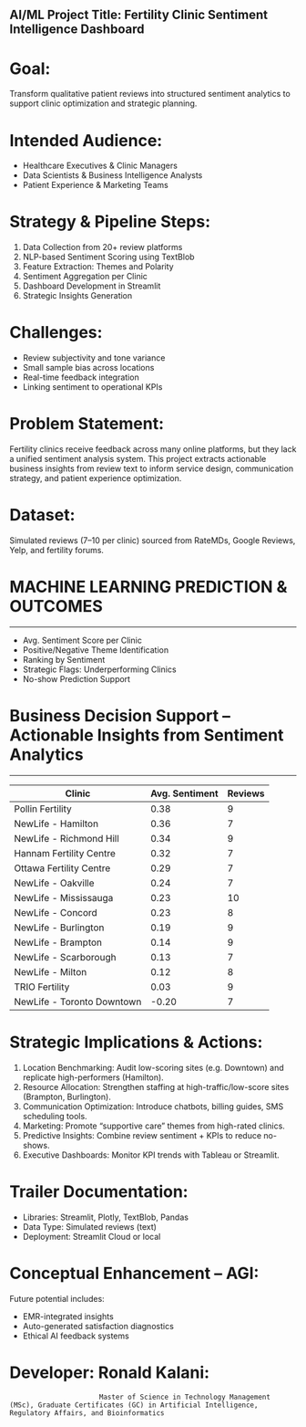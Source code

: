 ## AI/ML Project Title: Fertility Clinic Sentiment Intelligence Dashboard

# Goal:
Transform qualitative patient reviews into structured sentiment analytics to support clinic optimization and strategic planning.

# Intended Audience:
- Healthcare Executives & Clinic Managers
- Data Scientists & Business Intelligence Analysts
- Patient Experience & Marketing Teams

# Strategy & Pipeline Steps:
1. Data Collection from 20+ review platforms
2. NLP-based Sentiment Scoring using TextBlob
3. Feature Extraction: Themes and Polarity
4. Sentiment Aggregation per Clinic
5. Dashboard Development in Streamlit
6. Strategic Insights Generation

# Challenges:
- Review subjectivity and tone variance
- Small sample bias across locations
- Real-time feedback integration
- Linking sentiment to operational KPIs

# Problem Statement:
Fertility clinics receive feedback across many online platforms, but they lack a unified sentiment analysis system. This project extracts actionable business insights from review text to inform service design, communication strategy, and patient experience optimization.

# Dataset:
Simulated reviews (7–10 per clinic) sourced from RateMDs, Google Reviews, Yelp, and fertility forums.

# MACHINE LEARNING PREDICTION & OUTCOMES
--------------------------------------
- Avg. Sentiment Score per Clinic
- Positive/Negative Theme Identification
- Ranking by Sentiment
- Strategic Flags: Underperforming Clinics
- No-show Prediction Support

# Business Decision Support – Actionable Insights from Sentiment Analytics
------------------------------------------------------------------------

| Clinic                        | Avg. Sentiment | Reviews |
|------------------------------|----------------|---------|
| Pollin Fertility             | 0.38           | 9       |
| NewLife - Hamilton           | 0.36           | 7       |
| NewLife - Richmond Hill      | 0.34           | 9       |
| Hannam Fertility Centre      | 0.32           | 7       |
| Ottawa Fertility Centre      | 0.29           | 7       |
| NewLife - Oakville           | 0.24           | 7       |
| NewLife - Mississauga        | 0.23           | 10      |
| NewLife - Concord            | 0.23           | 8       |
| NewLife - Burlington         | 0.19           | 9       |
| NewLife - Brampton           | 0.14           | 9       |
| NewLife - Scarborough        | 0.13           | 7       |
| NewLife - Milton             | 0.12           | 8       |
| TRIO Fertility               | 0.03           | 9       |
| NewLife - Toronto Downtown   | -0.20          | 7       |

# Strategic Implications & Actions:
1. Location Benchmarking: Audit low-scoring sites (e.g. Downtown) and replicate high-performers (Hamilton).
2. Resource Allocation: Strengthen staffing at high-traffic/low-score sites (Brampton, Burlington).
3. Communication Optimization: Introduce chatbots, billing guides, SMS scheduling tools.
4. Marketing: Promote “supportive care” themes from high-rated clinics.
5. Predictive Insights: Combine review sentiment + KPIs to reduce no-shows.
6. Executive Dashboards: Monitor KPI trends with Tableau or Streamlit.

# Trailer Documentation:
- Libraries: Streamlit, Plotly, TextBlob, Pandas
- Data Type: Simulated reviews (text)
- Deployment: Streamlit Cloud or local

# Conceptual Enhancement – AGI:
Future potential includes:
- EMR-integrated insights
- Auto-generated satisfaction diagnostics
- Ethical AI feedback systems

# Developer: Ronald Kalani:
                          Master of Science in Technology Management (MSc), Graduate Certificates (GC) in Artificial Intelligence, Regulatory Affairs, and Bioinformatics

